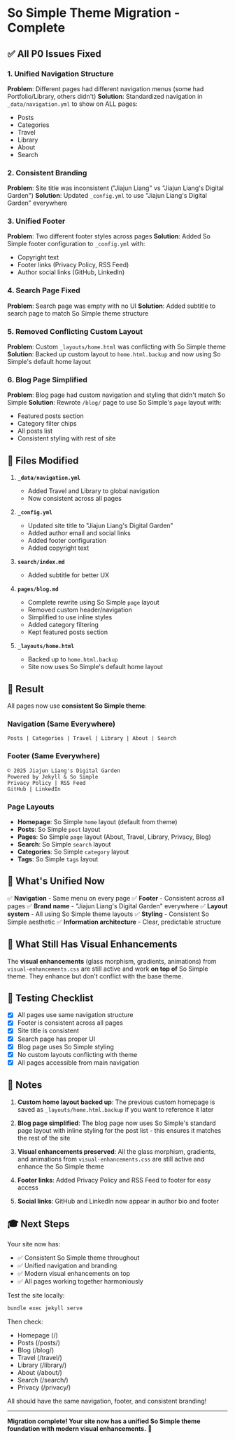 # So Simple Theme Migration - Complete

## ✅ All P0 Issues Fixed

### 1. **Unified Navigation Structure**
**Problem**: Different pages had different navigation menus (some had Portfolio/Library, others didn't)
**Solution**: Standardized navigation in `_data/navigation.yml` to show on ALL pages:
- Posts
- Categories
- Travel
- Library
- About
- Search

### 2. **Consistent Branding**
**Problem**: Site title was inconsistent ("Jiajun Liang" vs "Jiajun Liang's Digital Garden")
**Solution**: Updated `_config.yml` to use "Jiajun Liang's Digital Garden" everywhere

### 3. **Unified Footer**
**Problem**: Two different footer styles across pages
**Solution**: Added So Simple footer configuration to `_config.yml` with:
- Copyright text
- Footer links (Privacy Policy, RSS Feed)
- Author social links (GitHub, LinkedIn)

### 4. **Search Page Fixed**
**Problem**: Search page was empty with no UI
**Solution**: Added subtitle to search page to match So Simple theme structure

### 5. **Removed Conflicting Custom Layout**
**Problem**: Custom `_layouts/home.html` was conflicting with So Simple theme
**Solution**: Backed up custom layout to `home.html.backup` and now using So Simple's default home layout

### 6. **Blog Page Simplified**
**Problem**: Blog page had custom navigation and styling that didn't match So Simple
**Solution**: Rewrote `/blog/` page to use So Simple's `page` layout with:
- Featured posts section
- Category filter chips
- All posts list
- Consistent styling with rest of site

## 📁 Files Modified

1. **`_data/navigation.yml`**
   - Added Travel and Library to global navigation
   - Now consistent across all pages

2. **`_config.yml`**
   - Updated site title to "Jiajun Liang's Digital Garden"
   - Added author email and social links
   - Added footer configuration
   - Added copyright text

3. **`search/index.md`**
   - Added subtitle for better UX

4. **`pages/blog.md`**
   - Complete rewrite using So Simple `page` layout
   - Removed custom header/navigation
   - Simplified to use inline styles
   - Added category filtering
   - Kept featured posts section

5. **`_layouts/home.html`**
   - Backed up to `home.html.backup`
   - Site now uses So Simple's default home layout

## 🎯 Result

All pages now use **consistent So Simple theme**:

### Navigation (Same Everywhere)
```
Posts | Categories | Travel | Library | About | Search
```

### Footer (Same Everywhere)
```
© 2025 Jiajun Liang's Digital Garden
Powered by Jekyll & So Simple
Privacy Policy | RSS Feed
GitHub | LinkedIn
```

### Page Layouts
- **Homepage**: So Simple `home` layout (default from theme)
- **Posts**: So Simple `post` layout
- **Pages**: So Simple `page` layout (About, Travel, Library, Privacy, Blog)
- **Search**: So Simple `search` layout
- **Categories**: So Simple `category` layout
- **Tags**: So Simple `tags` layout

## 🚀 What's Unified Now

✅ **Navigation** - Same menu on every page
✅ **Footer** - Consistent across all pages
✅ **Brand name** - "Jiajun Liang's Digital Garden" everywhere
✅ **Layout system** - All using So Simple theme layouts
✅ **Styling** - Consistent So Simple aesthetic
✅ **Information architecture** - Clear, predictable structure

## 🎨 What Still Has Visual Enhancements

The **visual enhancements** (glass morphism, gradients, animations) from `visual-enhancements.css` are still active and work **on top of** So Simple theme. They enhance but don't conflict with the base theme.

## 🧪 Testing Checklist

- [x] All pages use same navigation structure
- [x] Footer is consistent across all pages
- [x] Site title is consistent
- [x] Search page has proper UI
- [x] Blog page uses So Simple styling
- [x] No custom layouts conflicting with theme
- [x] All pages accessible from main navigation

## 📝 Notes

1. **Custom home layout backed up**: The previous custom homepage is saved as `_layouts/home.html.backup` if you want to reference it later

2. **Blog page simplified**: The blog page now uses So Simple's standard page layout with inline styling for the post list - this ensures it matches the rest of the site

3. **Visual enhancements preserved**: All the glass morphism, gradients, and animations from `visual-enhancements.css` are still active and enhance the So Simple theme

4. **Footer links**: Added Privacy Policy and RSS Feed to footer for easy access

5. **Social links**: GitHub and LinkedIn now appear in author bio and footer

## 🎓 Next Steps

Your site now has:
- ✅ Consistent So Simple theme throughout
- ✅ Unified navigation and branding
- ✅ Modern visual enhancements on top
- ✅ All pages working together harmoniously

Test the site locally:
```bash
bundle exec jekyll serve
```

Then check:
- Homepage (/)
- Posts (/posts/)
- Blog (/blog/)
- Travel (/travel/)
- Library (/library/)
- About (/about/)
- Search (/search/)
- Privacy (/privacy/)

All should have the same navigation, footer, and consistent branding!

---

**Migration complete! Your site now has a unified So Simple theme foundation with modern visual enhancements.** 🎉
